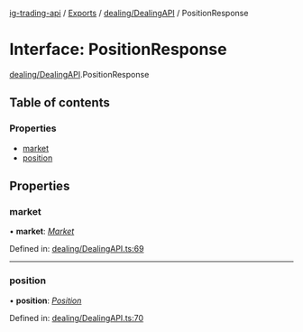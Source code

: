 [ig-trading-api](../README.md) / [Exports](../modules.md) / [dealing/DealingAPI](../modules/dealing_dealingapi.md) / PositionResponse

# Interface: PositionResponse

[dealing/DealingAPI](../modules/dealing_dealingapi.md).PositionResponse

## Table of contents

### Properties

- [market](dealing_dealingapi.positionresponse.md#market)
- [position](dealing_dealingapi.positionresponse.md#position)

## Properties

### market

• **market**: [_Market_](market_marketapi.market.md)

Defined in: [dealing/DealingAPI.ts:69](https://github.com/bennycode/ig-trading-api/blob/12afeb1/src/dealing/DealingAPI.ts#L69)

---

### position

• **position**: [_Position_](dealing_dealingapi.position.md)

Defined in: [dealing/DealingAPI.ts:70](https://github.com/bennycode/ig-trading-api/blob/12afeb1/src/dealing/DealingAPI.ts#L70)
